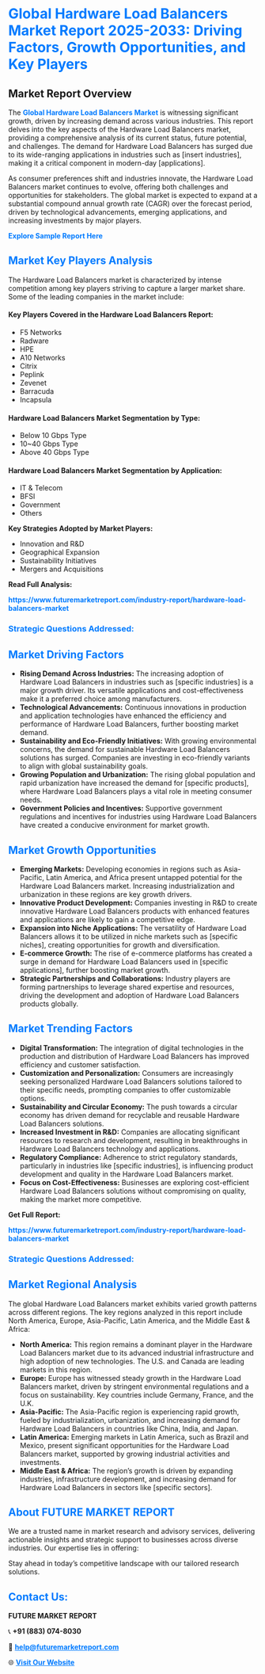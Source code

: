<h1 style="color: #007BFF;">Global Hardware Load Balancers Market Report 2025-2033: Driving Factors, Growth Opportunities, and Key Players</h1>

<section id="overview">
<h2>Market Report Overview</h2>
<p>The <a href="https://www.futuremarketreport.com/industry-report/hardware-load-balancers-market" style="color: #007BFF; text-decoration: none;"><strong>Global Hardware Load Balancers Market</strong></a> is witnessing significant growth, driven by increasing demand across various industries. This report delves into the key aspects of the Hardware Load Balancers market, providing a comprehensive analysis of its current status, future potential, and challenges. The demand for Hardware Load Balancers has surged due to its wide-ranging applications in industries such as [insert industries], making it a critical component in modern-day [applications].</p>
<p>As consumer preferences shift and industries innovate, the Hardware Load Balancers market continues to evolve, offering both challenges and opportunities for stakeholders. The global market is expected to expand at a substantial compound annual growth rate (CAGR) over the forecast period, driven by technological advancements, emerging applications, and increasing investments by major players.</p>
</section>

<section id="overview">
<p><a href="https://www.futuremarketreport.com/request-sample/reportId=45625" style="color: #007BFF; text-decoration: none;"><strong>Explore Sample Report Here</strong></a></p>
</section>

<section id="key-players">
<h2 style="color: #007BFF;">Market Key Players Analysis</h2>
<p>The Hardware Load Balancers market is characterized by intense competition among key players striving to capture a larger market share. Some of the leading companies in the market include:</p>
<h4>Key Players Covered in the Hardware Load Balancers Report:</h4>
<ul><li>F5 Networks</li><li>Radware</li><li>HPE</li><li>A10 Networks</li><li>Citrix</li><li>Peplink</li><li>Zevenet</li><li>Barracuda</li><li>Incapsula</li></ul>
<h4>Hardware Load Balancers Market Segmentation by Type:</h4>
<ul><li>Below 10 Gbps Type</li><li>10~40 Gbps Type</li><li>Above 40 Gbps Type</li></ul>

<h4>Hardware Load Balancers Market Segmentation by Application:</h4>
<ul><li>IT &amp; Telecom</li><li>BFSI</li><li>Government</li><li>Others</li></ul>
<p><strong>Key Strategies Adopted by Market Players:</strong></p>
<ul>
<li>Innovation and R&D</li>
<li>Geographical Expansion</li>
<li>Sustainability Initiatives</li>
<li>Mergers and Acquisitions</li>
</ul>
</section>

<section>
<p><strong>Read Full Analysis: </strong></p><a href="https://www.futuremarketreport.com/industry-report/hardware-load-balancers-market" style="color: #007BFF; text-decoration: none;"><strong>https://www.futuremarketreport.com/industry-report/hardware-load-balancers-market</strong></a>
<h3 style="color: #007BFF;">Strategic Questions Addressed:</h3>
</section>

<section id="driving-factors">
<h2 style="color: #007BFF;">Market Driving Factors</h2>
<ul>
<li><strong>Rising Demand Across Industries:</strong> The increasing adoption of Hardware Load Balancers in industries such as [specific industries] is a major growth driver. Its versatile applications and cost-effectiveness make it a preferred choice among manufacturers.</li>
<li><strong>Technological Advancements:</strong> Continuous innovations in production and application technologies have enhanced the efficiency and performance of Hardware Load Balancers, further boosting market demand.</li>
<li><strong>Sustainability and Eco-Friendly Initiatives:</strong> With growing environmental concerns, the demand for sustainable Hardware Load Balancers solutions has surged. Companies are investing in eco-friendly variants to align with global sustainability goals.</li>
<li><strong>Growing Population and Urbanization:</strong> The rising global population and rapid urbanization have increased the demand for [specific products], where Hardware Load Balancers plays a vital role in meeting consumer needs.</li>
<li><strong>Government Policies and Incentives:</strong> Supportive government regulations and incentives for industries using Hardware Load Balancers have created a conducive environment for market growth.</li>
</ul>
</section>

<section id="growth-opportunities">
<h2 style="color: #007BFF;">Market Growth Opportunities</h2>
<ul>
<li><strong>Emerging Markets:</strong> Developing economies in regions such as Asia-Pacific, Latin America, and Africa present untapped potential for the Hardware Load Balancers market. Increasing industrialization and urbanization in these regions are key growth drivers.</li>
<li><strong>Innovative Product Development:</strong> Companies investing in R&D to create innovative Hardware Load Balancers products with enhanced features and applications are likely to gain a competitive edge.</li>
<li><strong>Expansion into Niche Applications:</strong> The versatility of Hardware Load Balancers allows it to be utilized in niche markets such as [specific niches], creating opportunities for growth and diversification.</li>
<li><strong>E-commerce Growth:</strong> The rise of e-commerce platforms has created a surge in demand for Hardware Load Balancers used in [specific applications], further boosting market growth.</li>
<li><strong>Strategic Partnerships and Collaborations:</strong> Industry players are forming partnerships to leverage shared expertise and resources, driving the development and adoption of Hardware Load Balancers products globally.</li>
</ul>
</section>

<section id="trending-factors">
<h2 style="color: #007BFF;">Market Trending Factors</h2>
<ul>
<li><strong>Digital Transformation:</strong> The integration of digital technologies in the production and distribution of Hardware Load Balancers has improved efficiency and customer satisfaction.</li>
<li><strong>Customization and Personalization:</strong> Consumers are increasingly seeking personalized Hardware Load Balancers solutions tailored to their specific needs, prompting companies to offer customizable options.</li>
<li><strong>Sustainability and Circular Economy:</strong> The push towards a circular economy has driven demand for recyclable and reusable Hardware Load Balancers solutions.</li>
<li><strong>Increased Investment in R&D:</strong> Companies are allocating significant resources to research and development, resulting in breakthroughs in Hardware Load Balancers technology and applications.</li>
<li><strong>Regulatory Compliance:</strong> Adherence to strict regulatory standards, particularly in industries like [specific industries], is influencing product development and quality in the Hardware Load Balancers market.</li>
<li><strong>Focus on Cost-Effectiveness:</strong> Businesses are exploring cost-efficient Hardware Load Balancers solutions without compromising on quality, making the market more competitive.</li>
</ul>
</section>

<section>
<p><strong>Get Full Report: </strong></p><a href="https://www.futuremarketreport.com/industry-report/hardware-load-balancers-market" style="color: #007BFF; text-decoration: none;"><strong>https://www.futuremarketreport.com/industry-report/hardware-load-balancers-market</strong></a>
<h3 style="color: #007BFF;">Strategic Questions Addressed:</h3>
</section>


<section id="regional-analysis">
<h2 style="color: #007BFF;">Market Regional Analysis</h2>
<p>The global Hardware Load Balancers market exhibits varied growth patterns across different regions. The key regions analyzed in this report include North America, Europe, Asia-Pacific, Latin America, and the Middle East & Africa:</p>
<ul>
<li><strong>North America:</strong> This region remains a dominant player in the Hardware Load Balancers market due to its advanced industrial infrastructure and high adoption of new technologies. The U.S. and Canada are leading markets in this region.</li>
<li><strong>Europe:</strong> Europe has witnessed steady growth in the Hardware Load Balancers market, driven by stringent environmental regulations and a focus on sustainability. Key countries include Germany, France, and the U.K.</li>
<li><strong>Asia-Pacific:</strong> The Asia-Pacific region is experiencing rapid growth, fueled by industrialization, urbanization, and increasing demand for Hardware Load Balancers in countries like China, India, and Japan.</li>
<li><strong>Latin America:</strong> Emerging markets in Latin America, such as Brazil and Mexico, present significant opportunities for the Hardware Load Balancers market, supported by growing industrial activities and investments.</li>
<li><strong>Middle East & Africa:</strong> The region’s growth is driven by expanding industries, infrastructure development, and increasing demand for Hardware Load Balancers in sectors like [specific sectors].</li>
</ul>
</section>

<footer>
<h2 style="color: #007BFF;">About FUTURE MARKET REPORT</h2>
<p>We are a trusted name in market research and advisory services, delivering actionable insights and strategic support to businesses across diverse industries. Our expertise lies in offering:</p>

<p>Stay ahead in today’s competitive landscape with our tailored research solutions.</p>

<h2 style="color: #007BFF;">Contact Us:</h2>
<p><strong>FUTURE MARKET REPORT</strong></p>
<p>📞 <strong>+91 (883) 074-8030</strong></p>
<p>📧 <strong><a href="mailto:help@futuremarketreport.com" style="color: #007BFF;">help@futuremarketreport.com</a></strong></p>
<p>🌐 <strong><a href="https://www.futuremarketreport.com/" style="color: #007BFF;">Visit Our Website</a></strong></p>
</footer>